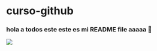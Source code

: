 # curso-github

### hola a todos este este es mi README file aaaaa :robot:

<img src="../curso-github/reto1/img/reto-grilla-1.jpg">